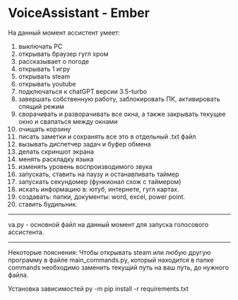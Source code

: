 # VoiceAssistant - Ember

На данный момент ассистент умеет:
1. выключать PC
2. открывать браузер гугл хром
3. рассказывает о погоде
4. открывать 1 игру
5. открывать steam
6. открывать youtube
7. подключаться к chatGPT версии 3.5-turbo
8. завершать собственную работу, заблокировать ПК, активировать спящий режим
9. сворачивать и разворачивать все окна, а также закрывать текущее окно и свапаться между окнами
10. очищать корзину
11. писать заметки и сохранять все это в отдельный .txt файл
12. вызывать диспетчер задач и буфер обмена
13. делать скриншот экрана
14. менять раскладку языка
15. изменять уровень воспроизводимого звука
16. запускать, ставить на паузу и останавливать таймер
17. запускать секундомер (функионал схож с таймером)
18. искать информацию в: ютуб, интернете, гугл картах.
19. создавать: папки, документы: word, excel, power point.
20. ставить будильник.

--------------
va.py - основной файл на данный момент для запуска голосового ассистента.

--------------
Некоторые пояснения:
Чтобы открывать steam или любую другую программу в файле main_commands.py, который находится в папке commands необходимо заменить текущий путь на ваш путь, до нужного файла.

Установка зависимостей 
py -m pip install -r requirements.txt
